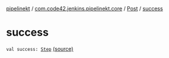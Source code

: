 [pipelinekt](../../index.md) / [com.code42.jenkins.pipelinekt.core](../index.md) / [Post](index.md) / [success](./success.md)

# success

`val success: `[`Step`](../../com.code42.jenkins.pipelinekt.core.step/-step/index.md) [(source)](https://github.com/code42/pipelinekt/tree/master/core/src/main/kotlin/com/code42/jenkins/pipelinekt/core/Post.kt#L10)